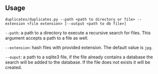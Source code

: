## Usage

```
duplicates/duplicates.py --path <path to directory or file> --extension <file extension> [--output <path to db file>]

```

```--path```: a path to a directory to execute a recursive search for files. This argument accepts
a path to a file as well.

```--extension```: hash files with provided extension. The default value is ```jpg```.

```--ouput```: a path to a sqlite3 file, if the file already contains a database the search will be
added to the database. If the file does not exists it will be created.
